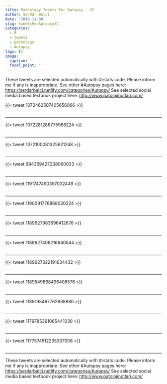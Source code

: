 ```yaml
---
title: Pathology Tweets For Autopsy - 37
author: Serdar Balci
date: '2019-11-09'
slug: tweetsForAutopsy37
categories:
  - R
  - tweets
  - pathology
  - Autopsy
tags: []
image:
  caption: ''
  focal_point: ''
---
```



These tweets are selected automatically with #rstats code. Please inform me if any is inappropriate.
See other #Autopsy pages here: https://serdarbalci.netlify.com/categories/Autopsy/ 
See selected social media based textbook project here: http://www.patolojinotlari.com/

{{< tweet 1072462507405656066 >}}
<br>
<br>
<hr>
{{< tweet 1072281286775988224 >}}
<br>
<br>
<hr>
{{< tweet 1072100081325621248 >}}
<br>
<br>
<hr>
{{< tweet 994359427238060033 >}}
<br>
<br>
<hr>
{{< tweet 1191747490397032449 >}}
<br>
<br>
<hr>
{{< tweet 1190091776868020224 >}}
<br>
<br>
<hr>
{{< tweet 1189627983696412676 >}}
<br>
<br>
<hr>
{{< tweet 1189627408216940544 >}}
<br>
<br>
<hr>
{{< tweet 1189627322191634432 >}}
<br>
<br>
<hr>
{{< tweet 1189549868496408576 >}}
<br>
<br>
<hr>
{{< tweet 1188193497762938880 >}}
<br>
<br>
<hr>
{{< tweet 1179785391085441030 >}}
<br>
<br>
<hr>
{{< tweet 1177574512235307008 >}}
<br>
<br>
<hr>


These tweets are selected automatically with #rstats code. Please inform me if any is inappropriate.
See other #Autopsy pages here: https://serdarbalci.netlify.com/categories/Autopsy/ 
See selected social media based textbook project here: http://www.patolojinotlari.com/
